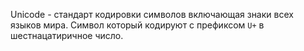 Unicode - стандарт кодировки символов включающая знаки всех языков мира. Символ который кодируют с префиксом `U+` в шестнацатиричное число.